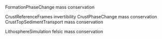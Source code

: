 FormationPhaseChange 	mass conservation

CrustReferenceFrames 	invertibility
CrustPhaseChange 	mass conservation
CrustTopSedimentTransport 	mass conservation

LithosphereSimulation 	felsic mass conservation


